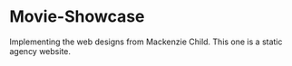 # Movie-Showcase
Implementing the web designs from Mackenzie Child. This one is a static agency website.
